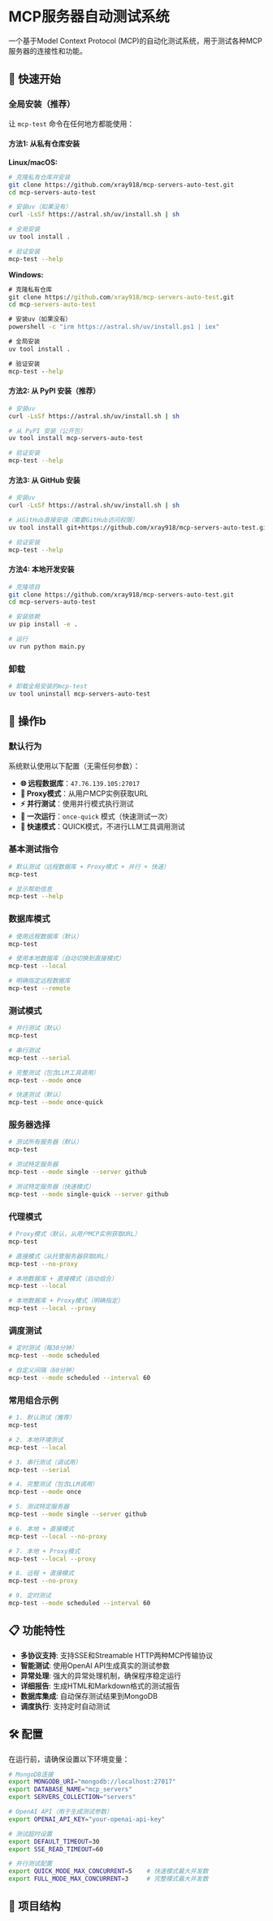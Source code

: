 # MCP服务器自动测试系统

一个基于Model Context Protocol (MCP)的自动化测试系统，用于测试各种MCP服务器的连接性和功能。

## 🚀 快速开始

### 全局安装（推荐）

让 `mcp-test` 命令在任何地方都能使用：

#### 方法1: 从私有仓库安装

**Linux/macOS:**
```bash
# 克隆私有仓库并安装
git clone https://github.com/xray918/mcp-servers-auto-test.git
cd mcp-servers-auto-test

# 安装uv（如果没有）
curl -LsSf https://astral.sh/uv/install.sh | sh

# 全局安装
uv tool install .

# 验证安装
mcp-test --help
```

**Windows:**
```cmd
# 克隆私有仓库
git clone https://github.com/xray918/mcp-servers-auto-test.git
cd mcp-servers-auto-test

# 安装uv（如果没有）
powershell -c "irm https://astral.sh/uv/install.ps1 | iex"

# 全局安装
uv tool install .

# 验证安装
mcp-test --help
```

#### 方法2: 从 PyPI 安装（推荐）

```bash
# 安装uv
curl -LsSf https://astral.sh/uv/install.sh | sh

# 从 PyPI 安装（公开包）
uv tool install mcp-servers-auto-test

# 验证安装
mcp-test --help
```

#### 方法3: 从 GitHub 安装

```bash
# 安装uv
curl -LsSf https://astral.sh/uv/install.sh | sh

# 从GitHub直接安装（需要GitHub访问权限）
uv tool install git+https://github.com/xray918/mcp-servers-auto-test.git

# 验证安装
mcp-test --help
```

#### 方法4: 本地开发安装

```bash
# 克隆项目
git clone https://github.com/xray918/mcp-servers-auto-test.git
cd mcp-servers-auto-test

# 安装依赖
uv pip install -e .

# 运行
uv run python main.py
```

### 卸载

```bash
# 卸载全局安装的mcp-test
uv tool uninstall mcp-servers-auto-test
```

## 📖 操作b

### 默认行为
系统默认使用以下配置（无需任何参数）：
- **🌐 远程数据库**：`47.76.139.105:27017`
- **🔗 Proxy模式**：从用户MCP实例获取URL
- **⚡ 并行测试**：使用并行模式执行测试
- **🎯 一次运行**：`once-quick` 模式（快速测试一次）
- **🚀 快速模式**：QUICK模式，不进行LLM工具调用测试

### 基本测试指令

```bash
# 默认测试（远程数据库 + Proxy模式 + 并行 + 快速）
mcp-test

# 显示帮助信息
mcp-test --help
```

### 数据库模式

```bash
# 使用远程数据库（默认）
mcp-test

# 使用本地数据库（自动切换到直接模式）
mcp-test --local

# 明确指定远程数据库
mcp-test --remote
```

### 测试模式

```bash
# 并行测试（默认）
mcp-test

# 串行测试
mcp-test --serial

# 完整测试（包含LLM工具调用）
mcp-test --mode once

# 快速测试（默认）
mcp-test --mode once-quick
```

### 服务器选择

```bash
# 测试所有服务器（默认）
mcp-test

# 测试特定服务器
mcp-test --mode single --server github

# 测试特定服务器（快速模式）
mcp-test --mode single-quick --server github
```

### 代理模式

```bash
# Proxy模式（默认，从用户MCP实例获取URL）
mcp-test

# 直接模式（从托管服务器获取URL）
mcp-test --no-proxy

# 本地数据库 + 直接模式（自动组合）
mcp-test --local

# 本地数据库 + Proxy模式（明确指定）
mcp-test --local --proxy
```

### 调度测试

```bash
# 定时测试（每30分钟）
mcp-test --mode scheduled

# 自定义间隔（60分钟）
mcp-test --mode scheduled --interval 60
```

### 常用组合示例

```bash
# 1. 默认测试（推荐）
mcp-test

# 2. 本地环境测试
mcp-test --local

# 3. 串行测试（调试用）
mcp-test --serial

# 4. 完整测试（包含LLM调用）
mcp-test --mode once

# 5. 测试特定服务器
mcp-test --mode single --server github

# 6. 本地 + 直接模式
mcp-test --local --no-proxy

# 7. 本地 + Proxy模式
mcp-test --local --proxy

# 8. 远程 + 直接模式
mcp-test --no-proxy

# 9. 定时测试
mcp-test --mode scheduled --interval 60
```

## 📋 功能特性

- **多协议支持**: 支持SSE和Streamable HTTP两种MCP传输协议
- **智能测试**: 使用OpenAI API生成真实的测试参数
- **异常处理**: 强大的异常处理机制，确保程序稳定运行
- **详细报告**: 生成HTML和Markdown格式的测试报告
- **数据库集成**: 自动保存测试结果到MongoDB
- **调度执行**: 支持定时自动测试

## 🛠️ 配置

在运行前，请确保设置以下环境变量：

```bash
# MongoDB连接
export MONGODB_URI="mongodb://localhost:27017"
export DATABASE_NAME="mcp_servers"
export SERVERS_COLLECTION="servers"

# OpenAI API（用于生成测试参数）
export OPENAI_API_KEY="your-openai-api-key"

# 测试超时设置
export DEFAULT_TIMEOUT=30
export SSE_READ_TIMEOUT=60

# 并行测试配置
export QUICK_MODE_MAX_CONCURRENT=5    # 快速模式最大并发数
export FULL_MODE_MAX_CONCURRENT=3     # 完整模式最大并发数
```

## 📁 项目结构

```
```